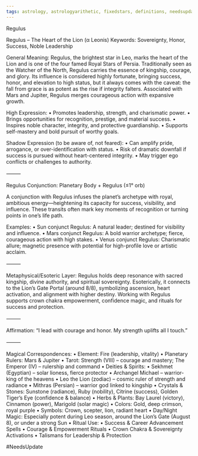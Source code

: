 ```yaml
---
tags: astrology, astrologyarithetic, fixedstars, definitions, needsupdate
---
```

Regulus

Regulus – The Heart of the Lion (α Leonis)
Keywords: Sovereignty, Honor, Success, Noble Leadership

General Meaning:
Regulus, the brightest star in Leo, marks the heart of the Lion and is one of the four famed Royal Stars of Persia. Traditionally seen as the Watcher of the North, Regulus carries the essence of kingship, courage, and glory. Its influence is considered highly fortunate, bringing success, honor, and elevation to high status, but it always comes with the caveat: the fall from grace is as potent as the rise if integrity falters. Associated with Mars and Jupiter, Regulus merges courageous action with expansive growth.

High Expression:
	•	Promotes leadership, strength, and charismatic power.
	•	Brings opportunities for recognition, prestige, and material success.
	•	Inspires noble character, integrity, and protective guardianship.
	•	Supports self-mastery and bold pursuit of worthy goals.

Shadow Expression (to be aware of, not feared):
	•	Can amplify pride, arrogance, or over-identification with status.
	•	Risk of dramatic downfall if success is pursued without heart-centered integrity.
	•	May trigger ego conflicts or challenges to authority.

⸻

Regulus Conjunction: Planetary Body + Regulus (≤1° orb)

A conjunction with Regulus infuses the planet’s archetype with royal, ambitious energy—heightening its capacity for success, visibility, and influence. These transits often mark key moments of recognition or turning points in one’s life path.

Examples:
	•	Sun conjunct Regulus: A natural leader; destined for visibility and influence.
	•	Mars conjunct Regulus: A bold warrior archetype; fierce, courageous action with high stakes.
	•	Venus conjunct Regulus: Charismatic allure; magnetic presence with potential for high-profile love or artistic acclaim.

⸻

Metaphysical/Esoteric Layer:
Regulus holds deep resonance with sacred kingship, divine authority, and spiritual sovereignty. Esoterically, it connects to the Lion’s Gate Portal (around 8/8), symbolizing ascension, heart activation, and alignment with higher destiny. Working with Regulus supports crown chakra empowerment, confidence magic, and rituals for success and protection.

⸻

Affirmation:
“I lead with courage and honor. My strength uplifts all I touch.”

⸻

Magical Correspondences:
	•	Element: Fire (leadership, vitality)
	•	Planetary Rulers: Mars & Jupiter
	•	Tarot: Strength (VIII) – courage and mastery; The Emperor (IV) – rulership and command
	•	Deities & Spirits:
	•	Sekhmet (Egyptian) – solar lioness, fierce protector
	•	Archangel Michael – warrior-king of the heavens
	•	Leo the Lion (zodiac) – cosmic ruler of strength and radiance
	•	Mithras (Persian) – warrior god linked to kingship
	•	Crystals & Stones: Sunstone (radiance), Ruby (nobility), Citrine (success), Golden Tiger’s Eye (confidence & balance)
	•	Herbs & Plants: Bay Laurel (victory), Cinnamon (power), Marigold (solar magic)
	•	Colors: Gold, deep crimson, royal purple
	•	Symbols: Crown, scepter, lion, radiant heart
	•	Day/Night Magic: Especially potent during Leo season, around the Lion’s Gate (August 8), or under a strong Sun
	•	Ritual Use:
	•	Success & Career Advancement Spells
	•	Courage & Empowerment Rituals
	•	Crown Chakra & Sovereignty Activations
	•	Talismans for Leadership & Protection
	
#NeedsUpdate	